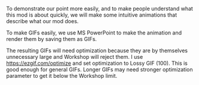 To demonstrate our point more easily, and to make people understand what this mod is about quickly, we will make some intuitive animations that describe what our mod does.

To make GIFs easily, we use MS PowerPoint to make the animation and render them by saving them as GIFs.

The resulting GIFs will need optimization because they are by themselves unnecessary large and Workshop will reject them. I use https://ezgif.com/optimize and set optimization to Lossy GIF (100). This is good enough for general GIFs. Longer GIFs may need stronger optimization parameter to get it below the Workshop limit.
